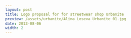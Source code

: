 ```yaml
---
layout: post
title: Logo proposal for for streetwear shop Urbanite
preview: /assets/urbanite/Alina_Loseva_Urbanite_01.jpg
date: 2013-08-06
width: 2
---
```

